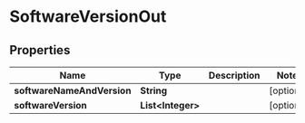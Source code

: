 
# SoftwareVersionOut

## Properties
Name | Type | Description | Notes
------------ | ------------- | ------------- | -------------
**softwareNameAndVersion** | **String** |  |  [optional]
**softwareVersion** | **List&lt;Integer&gt;** |  |  [optional]



